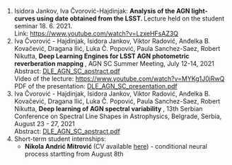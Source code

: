 
<ol>
  <li> Isidora Jankov, Iva Čvorović-Hajdinjak: <b> Analysis of the AGN light-curves using date obtained from the LSST. </b> Lecture held on the student seminar 18. 6. 2021. <br> Link: <a href="https://www.youtube.com/watch?v=LzxeHFsAZ3Q"> https://www.youtube.com/watch?v=LzxeHFsAZ3Q </a>

 </li>
  
  <li> Iva Čvorović - Hajdinjak, Isidora Jankov, Viktor Radović, Anđelka B. Kovačević, Dragana Ilić, Luka Č. Popović, Paula Sanchez-Saez, Robert Nikutta, 
    <b> Deep Learning Engines for LSST AGN photometric reverberation mapping </b>, AGN SC Summer Meeting, July 12-14, 2021 <br>
    Abstract: <a href="https://github.com/LSST-sersag/dle/blob/main/activities/DLE_AGN_SC_apstract.pdf"> DLE_AGN_SC_apstract.pdf </a> <br>
    Video of the lecture: <a href="https://www.youtube.com/watch?v=MYKg1J0jRwQ" > https://www.youtube.com/watch?v=MYKg1J0jRwQ </a>
    PDF of the presentation: <a href="https://github.com/LSST-sersag/dle/blob/main/activities/Deep%20Learning%20Engines%20for%20LSST%20AGN%20photometric%20reverberation%20mapping.pdf"> DLE_AGN_SC_presentation.pdf </a> 
    
    
  </li>
  
  <li> Iva Čvorović - Hajdinjak, Isidora Jankov, Viktor Radović, Anđelka B. Kovačević, Dragana Ilić, Luka Č. Popović, Paula Sanchez-Saez, Robert Nikutta, 
    <b> Deep learning of AGN spectral variability </b>, 13th Serbian Conference on Spectral Line Shapes in Astrophysics, Belgrade, Serbia, August 23 - 27, 2021 <br>
    Abstract: <a href="https://github.com/LSST-sersag/dle/blob/main/activities/DL_AGN_13_SCSLSA_apstract.pdf"> DLE_AGN_SC_apstract.pdf </a>
    
  </li>
  
  <li>
    Short-term student internships: 
    <ul> <li> <b> Nikola Andrić Mitrović </b> (CV available <a href="https://github.com/LSST-sersag/dle/blob/main/activities/CV_Nikola_Andric_Mitrovic.pdf">here</a>) -  conditional neural process startting from August 8th </li> </ul>
    
  </li>
  
 </ol>
